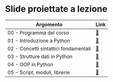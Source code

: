 # Slide proiettate a lezione

| Argomento | Link |
| --------- | ---- |
| 00 - Programma del corso | [:link:](./slides/00_program.pdf) |
| 01 - Introduzione a Python | [:link:](./slides/01_intro.pdf) |
| 02 - Concetti sintattici fondamentali | [:link:](./slides/02_syntax.pdf) |
| 03 - Strutture dati in Python | [:link:](./slides/03_data_structures.pdf) |
| 04 - OOP in Python | [:link:](./slides/04_oop.pdf) |
| 05 - Script, moduli, librerie | [:link:](./slides/05_org.pdf) |

<!-- | 06 - Operazioni in NumPy | [:link:](06_numpy_ops.pdf) |
| 07 - Matplotlib | [:link:](07_matplotlib.pdf) |
| 08 - Pandas | [:link:](08_pandas.pdf) |
| 09 - Seaborn | [:link:](09_seaborn.pdf) |
| 10 - SciPy | [:link:](10_scipy.pdf) |
| 11 - Introduzione al machine learning | [:link:](11_intro_ml.pdf) |
| 12 - Definizione del problema | [:link:](12_framing.pdf) |
| 13 - Preparazione dei dati | [:link:](13_data_prep.pdf) |
| 14 - Introduzione a Scikit Learn | [:link:](14_intro_sklearn.pdf) |
| 15 - Regressione lineare | [:link:](15_lin_reg.pdf) |
| 16 - Regressione logistica | [:link:](16_log_reg.pdf) |
| 17 - Metriche | [:link:](17_metrics.pdf) |
| 18 - Classificatori e regressori | [:link:](18_class_reg.pdf) |
| 19 - Clustering | [:link:](19_clustering.pdf) |
| 21 - Reti neurali | [:link:](21_nn.pdf) |
| 22 - Overfitting e regolarizzazione | [:link:](22_over_reg.pdf) |
| 23 - Image classification | [:link:](23_img_proc.pdf) |
| 24 - Serie temporali | [:link:](24_ts.pdf) |
| Appendice D - Principi di OOP | [:link:](app_d_oop.pdf) | -->
